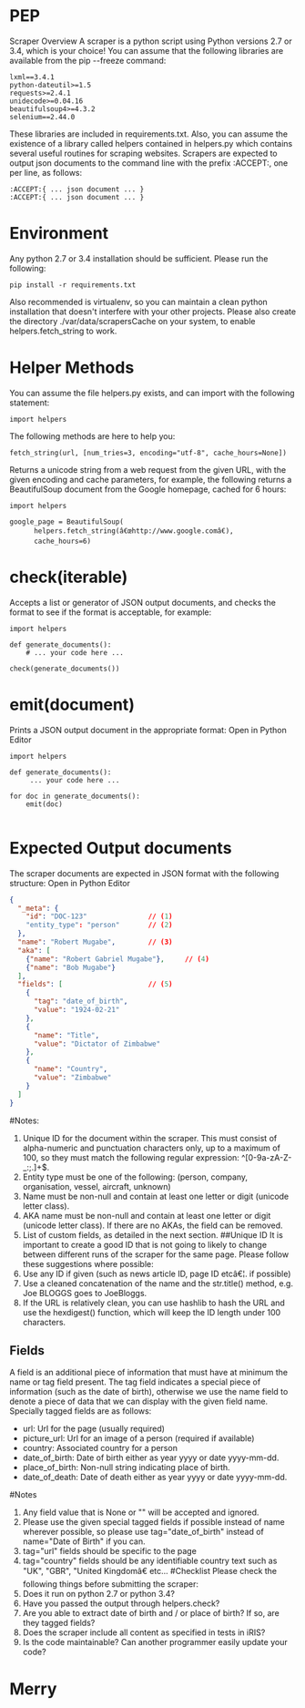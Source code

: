 # PEP

Scraper Overview
A scraper is a python script using Python versions 2.7 or 3.4, which is your choice!
You can assume that the following libraries are available from the pip --freeze command:

```
lxml==3.4.1
python-dateutil>=1.5
requests>=2.4.1
unidecode>=0.04.16
beautifulsoup4>=4.3.2
selenium==2.44.0
```

These libraries are included in requirements.txt. Also, you can assume the existence of a library called helpers contained in helpers.py which contains several useful routines for scraping websites.
Scrapers are expected to output json documents to the command line with the prefix :ACCEPT:, one per line, as follows:

```
:ACCEPT:{ ... json document ... }
:ACCEPT:{ ... json document ... }
```

# Environment
Any python 2.7 or 3.4 installation should be sufficient. Please run the following:

```
pip install -r requirements.txt
```

Also recommended is virtualenv, so you can maintain a clean python installation that doesn't interfere with your other projects.
Please also create the directory ./var/data/scrapersCache on your system, to enable helpers.fetch_string to work.

# Helper Methods
You can assume the file helpers.py exists, and can import with the following statement:

```
import helpers
```
The following methods are here to help you:
```
fetch_string(url, [num_tries=3, encoding="utf-8", cache_hours=None])
```

Returns a unicode string from a web request from the given URL, with the given encoding and cache parameters, for example, the following returns a BeautifulSoup document from the Google homepage, cached for 6 hours:
```
import helpers

google_page = BeautifulSoup(
      helpers.fetch_string(â€œhttp://www.google.comâ€),
      cache_hours=6)
```

# check(iterable)
Accepts a list or generator of JSON output documents, and checks the format to see if the format is acceptable, for example:

```
import helpers

def generate_documents():
    # ... your code here ...

check(generate_documents())
```

# emit(document)
Prints a JSON output document in the appropriate format:
Open in Python Editor 
```
import helpers

def generate_documents():
     ... your code here ...

for doc in generate_documents():
    emit(doc)
    
```
# Expected Output documents
The scraper documents are expected in JSON format with the following structure:
Open in Python Editor 
```json
{
  "_meta": {
    "id": "DOC-123"               // (1)
    "entity_type": "person"       // (2)
  },
  "name": "Robert Mugabe",        // (3)
  "aka": [
    {"name": "Robert Gabriel Mugabe"},     // (4)
    {"name": "Bob Mugabe"}
  ],
  "fields": [                     // (5)
    {
      "tag": "date_of_birth",
      "value": "1924-02-21"
    },
    {
      "name": "Title",
      "value": "Dictator of Zimbabwe"
    },
    {
      "name": "Country",
      "value": "Zimbabwe"
    }
  ]
}
```
#Notes:
1. Unique ID for the document within the scraper. This must consist of alpha-numeric and punctuation characters only, up to a maximum of 100, so they must match the following regular expression: ^[0-9a-zA-Z-_:;.]+$.
2. Entity type must be one of the following: (person, company, organisation, vessel, aircraft, unknown)
3. Name must be non-null and contain at least one letter or digit (unicode letter class).
4. AKA name must be non-null and contain at least one letter or digit (unicode letter class). If there are no AKAs, the field can be removed.
5. List of custom fields, as detailed in the next section.
##Unique ID
It is important to create a good ID that is not going to likely to change between different runs of the scraper for the same page. Please follow these suggestions where possible:
1. Use any ID if given (such as news article ID, page ID etcâ€¦. if possible)
2. Use a cleaned concatenation of the name and the str.title() method, e.g. Joe BLOGGS goes to JoeBloggs.
3. If the URL is relatively clean, you can use hashlib to hash the URL and use the hexdigest() function, which will keep the ID length under 100 characters.
## Fields
A field is an additional piece of information that must have at minimum the name or tag field present. The tag field indicates a special piece of information (such as the date of birth), otherwise we use the name field to denote a piece of data that we can display with the given field name.
Specially tagged fields are as follows:
* url: Url for the page (usually required)
* picture_url: Url for an image of a person (required if available)
* country: Associated country for a person
* date_of_birth: Date of birth either as year yyyy or date yyyy-mm-dd.
* place_of_birth: Non-null string indicating place of birth.
* date_of_death: Date of death either as year yyyy or date yyyy-mm-dd.

#Notes
1. Any field value that is None or "" will be accepted and ignored.
2. Please use the given special tagged fields if possible instead of name wherever possible, so please use tag="date_of_birth" instead of name="Date of Birth" if you can.
3. tag="url" fields should be specific to the page
4. tag="country" fields should be any identifiable country text such as "UK", "GBR", "United Kingdomâ€ etc...
#Checklist
Please check the following things before submitting the scraper:
1. Does it run on python 2.7 or python 3.4?
2. Have you passed the output through helpers.check?
3. Are you able to extract date of birth and / or place of birth? If so, are they tagged fields?
4. Does the scraper include all content as specified in tests in iRIS?
5. Is the code maintainable? Can another programmer easily update your code?
# Merry
